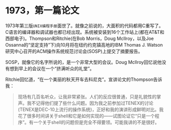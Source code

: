 # 1973，第一篇论文

1973年第三版`UNIX编程手册`面世了。就像之前说的，大面积的代码都用C重写了。C语言的编译器和调试器也都已经出现。系统被安装到16个工作站上(都在AT&T和西部电子)。Thompson和Ritchie(在Bob Morris，Doug McIlroy，以及Joe Ossanna的“坚定支持”下)向10月将在纽约约克镇高地的IBM Thomas J. Watson研究中心召开的ACM操作系统规范讨论会(SOSP)上提交了摘要报告。

SOSP，就像它的名字所说的，是一个非常大型的会议。Doug McIlroy回忆说他没有想到早上的会议在一个“挤满听众的礼堂”。

Ritchie回忆道，“在一个美丽的秋天开车去科尼克”。宣讲论文的Thompson告诉我：

> 现场有几百名听众，让我非常紧张。人们的反应很普通，只是礼貌性的掌声。我不记得他们提了些什么问题。因为我之前参加过TENEX的讨论(TENEX是DEC-10上流行的操作系统)，正好和我的演讲形成鲜明对比。我花了很多时间讲关于shell和它是如何实现的——试图论证它“只是一个程序”。有一个关于shell的问题但是完全不得要领。可能我讲的不是很好。


